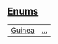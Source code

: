 
## [Enums](./hello_world-enums.md)

| | |
|:---|:---|
| [Guinea](./hello_world-Guinea.md) | [...](./hello_world-Guinea.md) |
